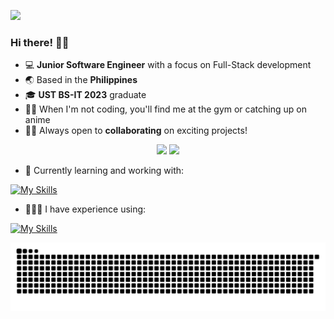 ![](https://komarev.com/ghpvc/?username=franc1sjacob)
### Hi there! 👋🏻

- 💻 **Junior Software Engineer** with a focus on Full-Stack development
- 🌏 Based in the **Philippines**
- 🎓 **UST BS-IT 2023** graduate
- 💪🏻 When I'm not coding, you'll find me at the gym or catching up on anime
- 🤝🏻 Always open to **collaborating** on exciting projects!

<p align="center">
  <img height=200 src="https://github-readme-stats-jacob.vercel.app/api?username=franc1sjacob&show_icons=true&theme=transparent&count_private=true" />
  <img height=200 src="https://streak-stats.demolab.com?user=franc1sjacob&theme=transparent&exclude_days=Sun%2CSat&card_width=325&hide_current_streak=true" />
</p>

- 🌱 Currently learning and working with:

[![My Skills](https://skillicons.dev/icons?i=ts,nextjs,nestjs,postgres,graphql)](https://skillicons.dev)

- 🧑🏻‍💻 I have experience using:

[![My Skills](https://skillicons.dev/icons?i=html,css,js,php,nodejs,express,react,mongodb,mysql,bootstrap,tailwind)](https://skillicons.dev)

![snake gif](https://github.com/franc1sjacob/franc1sjacob/blob/output/github-contribution-grid-snake-dark.svg)




